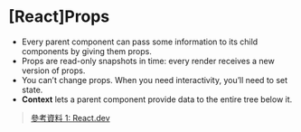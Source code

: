 # [React]Props

- Every parent component can pass some information to its child components by giving them props.
- Props are read-only snapshots in time: every render receives a new version of props.
- You can’t change props. When you need interactivity, you’ll need to set state.
- **Context** lets a parent component provide data to the entire tree below it.

> [參考資料 1: React.dev ](https://react.dev/learn/passing-data-deeply-with-context#context-an-alternative-to-passing-props "游標顯示")
